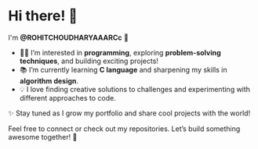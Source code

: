 # Hi there! 👋

I'm **@ROHITCHOUDHARYAAARCc** 🌟

- 👨‍💻 I’m interested in **programming**, exploring **problem-solving techniques**, and building exciting projects!
- 📚 I’m currently learning **C language** and sharpening my skills in **algorithm design**.
- 💡 I love finding creative solutions to challenges and experimenting with different approaches to code.

✨ Stay tuned as I grow my portfolio and share cool projects with the world!

Feel free to connect or check out my repositories. Let’s build something awesome together! 🚀
